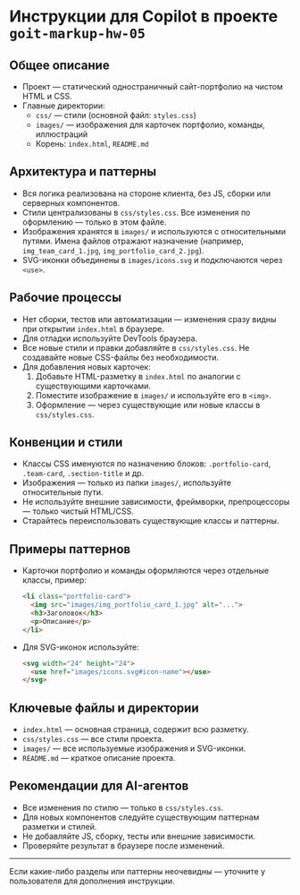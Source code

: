 # Инструкции для Copilot в проекте `goit-markup-hw-05`

## Общее описание
- Проект — статический одностраничный сайт-портфолио на чистом HTML и CSS.
- Главные директории:
  - `css/` — стили (основной файл: `styles.css`)
  - `images/` — изображения для карточек портфолио, команды, иллюстраций
  - Корень: `index.html`, `README.md`

## Архитектура и паттерны
- Вся логика реализована на стороне клиента, без JS, сборки или серверных компонентов.
- Стили централизованы в `css/styles.css`. Все изменения по оформлению — только в этом файле.
- Изображения хранятся в `images/` и используются с относительными путями. Имена файлов отражают назначение (например, `img_team_card_1.jpg`, `img_portfolio_card_2.jpg`).
- SVG-иконки объединены в `images/icons.svg` и подключаются через `<use>`.

## Рабочие процессы
- Нет сборки, тестов или автоматизации — изменения сразу видны при открытии `index.html` в браузере.
- Для отладки используйте DevTools браузера.
- Все новые стили и правки добавляйте в `css/styles.css`. Не создавайте новые CSS-файлы без необходимости.
- Для добавления новых карточек:
  1. Добавьте HTML-разметку в `index.html` по аналогии с существующими карточками.
  2. Поместите изображение в `images/` и используйте его в `<img>`.
  3. Оформление — через существующие или новые классы в `css/styles.css`.

## Конвенции и стили
- Классы CSS именуются по назначению блоков: `.portfolio-card`, `.team-card`, `.section-title` и др.
- Изображения — только из папки `images/`, используйте относительные пути.
- Не используйте внешние зависимости, фреймворки, препроцессоры — только чистый HTML/CSS.
- Старайтесь переиспользовать существующие классы и паттерны.

## Примеры паттернов
- Карточки портфолио и команды оформляются через отдельные классы, пример:
  ```html
  <li class="portfolio-card">
    <img src="images/img_portfolio_card_1.jpg" alt="...">
    <h3>Заголовок</h3>
    <p>Описание</p>
  </li>
  ```
- Для SVG-иконок используйте:
  ```html
  <svg width="24" height="24">
    <use href="images/icons.svg#icon-name"></use>
  </svg>
  ```

## Ключевые файлы и директории
- `index.html` — основная страница, содержит всю разметку.
- `css/styles.css` — все стили проекта.
- `images/` — все используемые изображения и SVG-иконки.
- `README.md` — краткое описание проекта.

## Рекомендации для AI-агентов
- Все изменения по стилю — только в `css/styles.css`.
- Для новых компонентов следуйте существующим паттернам разметки и стилей.
- Не добавляйте JS, сборку, тесты или внешние зависимости.
- Проверяйте результат в браузере после изменений.

---
Если какие-либо разделы или паттерны неочевидны — уточните у пользователя для дополнения инструкции.
